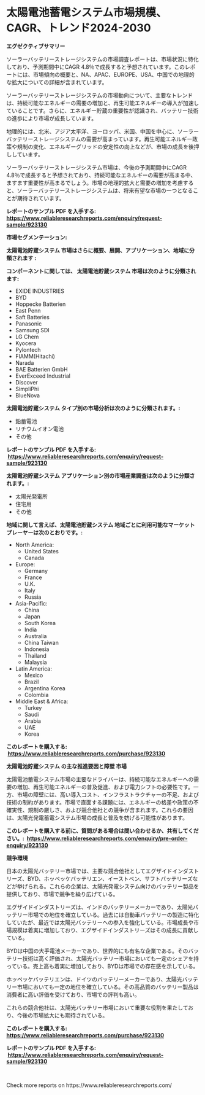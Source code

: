 <p><h1>太陽電池蓄電システム市場規模、CAGR、トレンド2024-2030</h1></p><p><strong>エグゼクティブサマリー</strong></p>
<p><p>ソーラーバッテリーストレージシステムの市場調査レポートは、市場状況に特化しており、予測期間中にCAGR 4.8％で成長すると予想されています。このレポートには、市場傾向の概要と、NA、APAC、EUROPE、USA、中国での地理的な拡大についての詳細が含まれています。</p><p>ソーラーバッテリーストレージシステムの市場動向について、主要なトレンドは、持続可能なエネルギーの需要の増加と、再生可能エネルギーの導入が加速していることです。さらに、エネルギー貯蔵の重要性が認識され、バッテリー技術の進歩により市場が成長しています。</p><p>地理的には、北米、アジア太平洋、ヨーロッパ、米国、中国を中心に、ソーラーバッテリーストレージシステムの需要が高まっています。再生可能エネルギー政策や規制の変化、エネルギーグリッドの安定性の向上などが、市場の成長を後押ししています。</p><p>ソーラーバッテリーストレージシステム市場は、今後の予測期間中にCAGR 4.8％で成長すると予想されており、持続可能なエネルギーの需要が高まる中、ますます重要性が高まるでしょう。市場の地理的拡大と需要の増加を考慮すると、ソーラーバッテリーストレージシステムは、将来有望な市場の一つとなることが期待されています。</p></p>
<p><strong>レポートのサンプル PDF を入手する: <a href="https://www.reliableresearchreports.com/enquiry/request-sample/923130">https://www.reliableresearchreports.com/enquiry/request-sample/923130</a></strong></p>
<p><strong>市場セグメンテーション:</strong></p>
<p><strong> 太陽電池貯蔵システム 市場はさらに概要、展開、アプリケーション、地域に分類されます :</strong></p>
<p><strong>コンポーネントに関しては、 太陽電池貯蔵システム 市場は次のように分類されます: &nbsp;</strong></p>
<p><ul><li>EXIDE INDUSTRIES</li><li>BYD</li><li>Hoppecke Batterien</li><li>East Penn</li><li>Saft Batteries</li><li>Panasonic</li><li>Samsung SDI</li><li>LG Chem</li><li>Kyocera</li><li>Pylontech</li><li>FIAMM(Hitachi)</li><li>Narada</li><li>BAE Batterien GmbH</li><li>EverExceed Industrial</li><li>Discover</li><li>SimpliPhi</li><li>BlueNova</li></ul></p>
<p><strong> 太陽電池貯蔵システム タイプ別の市場分析は次のように分類されます。:</strong></p>
<p><ul><li>鉛蓄電池</li><li>リチウムイオン電池</li><li>その他</li></ul></p>
<p><strong>レポートのサンプル PDF を入手する: &nbsp;<a href="https://www.reliableresearchreports.com/enquiry/request-sample/923130">https://www.reliableresearchreports.com/enquiry/request-sample/923130</a></strong></p>
<p><strong> 太陽電池貯蔵システム アプリケーション別の市場産業調査は次のように分類されます。:</strong></p>
<p><ul><li>太陽光発電所</li><li>住宅用</li><li>その他</li></ul></p>
<p><strong>地域に関して言えば、太陽電池貯蔵システム 地域ごとに利用可能なマーケットプレーヤーは次のとおりです。:</strong></p>
<p><ul>
    <li>
        North America:
        <ul>
            <li>United States</li>
            <li>Canada</li>
        </ul>
    </li>
    <li>
        Europe:
        <ul>
            <li>Germany</li>
            <li>France</li>
            <li>U.K.</li>
            <li>Italy</li>
            <li>Russia</li>
        </ul>
    </li>
    <li>
        Asia-Pacific:
        <ul>
            <li>China</li>
            <li>Japan</li>
            <li>South Korea</li>
            <li>India</li>
            <li>Australia</li>
            <li>China Taiwan</li>
            <li>Indonesia</li>
            <li>Thailand</li>
            <li>Malaysia</li>
        </ul>
    </li>
    <li>
        Latin America:
        <ul>
            <li>Mexico</li>
            <li>Brazil</li>
            <li>Argentina Korea</li>
            <li>Colombia</li>
        </ul>
    </li>
    <li>
        Middle East & Africa:
        <ul>
            <li>Turkey</li>
            <li>Saudi</li>
            <li>Arabia</li>
            <li>UAE</li>
            <li>Korea</li>
        </ul>
    </li>
    </ul></p>
<p><strong>このレポートを購入する: &nbsp;<a href="https://www.reliableresearchreports.com/purchase/923130">https://www.reliableresearchreports.com/purchase/923130</a></strong></p>
<p><strong>太陽電池貯蔵システム の主な推進要因と障壁 市場</strong></p>
<p><p>太陽電池蓄電システム市場の主要なドライバーは、持続可能なエネルギーへの需要の増加、再生可能エネルギーの普及促進、および電力シフトの必要性です。一方、市場の障壁には、高い導入コスト、インフラストラクチャーの不足、および技術の制約があります。市場で直面する課題には、エネルギーの格差や政策の不確実性、規制の厳しさ、および競合他社との競争が含まれます。これらの要因は、太陽光発電蓄電システム市場の成長と普及を妨げる可能性があります。</p></p>
<p><strong>このレポートを購入する前に、質問がある場合は問い合わせるか、共有してください。:&nbsp; <a href="https://www.reliableresearchreports.com/enquiry/pre-order-enquiry/923130">https://www.reliableresearchreports.com/enquiry/pre-order-enquiry/923130</a></strong></p>
<p><strong>競争環境</strong></p>
<p><p>日本の太陽光バッテリー市場では、主要な競合他社としてエグザイドインダストリーズ、BYD、ホッペッケバッテリエン、イーストペン、サフトバッテリーズなどが挙げられる。これらの企業は、太陽光発電システム向けのバッテリー製品を提供しており、市場で競争を繰り広げている。</p><p>エグザイドインダストリーズは、インドのバッテリーメーカーであり、太陽光バッテリー市場での地位を確立している。過去には自動車バッテリーの製造に特化していたが、最近では太陽光バッテリーへの参入を強化している。市場成長や市場規模は着実に増加しており、エグザイドインダストリーズはその成長に貢献している。</p><p>BYDは中国の大手電池メーカーであり、世界的にも有名な企業である。そのバッテリー技術は高く評価され、太陽光バッテリー市場においても一定のシェアを持っている。売上高も着実に増加しており、BYDは市場での存在感を示している。</p><p>ホッペッケバッテリエンは、ドイツのバッテリーメーカーであり、太陽光バッテリー市場においても一定の地位を確立している。その高品質のバッテリー製品は消費者に高い評価を受けており、市場での評判も高い。</p><p>これらの競合他社は、太陽光バッテリー市場において重要な役割を果たしており、今後の市場拡大にも期待されている。</p></p>
<p><strong>このレポートを購入する: &nbsp; <a href="https://www.reliableresearchreports.com/purchase/923130">https://www.reliableresearchreports.com/purchase/923130</a></strong></p>
<p><strong>レポートのサンプル PDF を入手する: &nbsp;<a href="https://www.reliableresearchreports.com/enquiry/request-sample/923130">https://www.reliableresearchreports.com/enquiry/request-sample/923130</a></strong><strong></strong></p>
<p>&nbsp;</p>
<p>Check more reports on https://www.reliableresearchreports.com/</p>